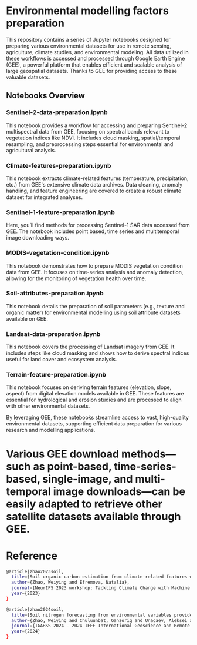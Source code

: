 # Environmental modelling factors preparation

This repository contains a series of Jupyter notebooks designed for preparing various environmental datasets for use in remote sensing, agriculture, climate studies, and environmental modeling. All data utilized in these workflows is accessed and processed through Google Earth Engine (GEE), a powerful platform that enables efficient and scalable analysis of large geospatial datasets. Thanks to GEE for providing access to these valuable datasets.

## Notebooks Overview
### Sentinel-2-data-preparation.ipynb
This notebook provides a workflow for accessing and preparing Sentinel-2 multispectral data from GEE, focusing on spectral bands relevant to vegetation indices like NDVI. It includes cloud masking, spatial/temporal resampling, and preprocessing steps essential for environmental and agricultural analysis.

### Climate-features-preparation.ipynb
This notebook extracts climate-related features (temperature, precipitation, etc.) from GEE's extensive climate data archives. Data cleaning, anomaly handling, and feature engineering are covered to create a robust climate dataset for integrated analyses.

### Sentinel-1-feature-preparation.ipynb
Here, you’ll find methods for processing Sentinel-1 SAR data accessed from GEE. The notebook includes point based, time series and multitemporal image downloading ways.

### MODIS-vegetation-condition.ipynb
This notebook demonstrates how to prepare MODIS vegetation condition data from GEE. It focuses on time-series analysis and anomaly detection, allowing for the monitoring of vegetation health over time.

### Soil-attributes-preparation.ipynb
This notebook details the preparation of soil parameters (e.g., texture and organic matter) for environmental modelling using soil attribute datasets available on GEE.

### Landsat-data-preparation.ipynb
This notebook covers the processing of Landsat imagery from GEE. It includes steps like cloud masking and shows how to derive spectral indices useful for land cover and ecosystem analysis.

###  Terrain-feature-preparation.ipynb
This notebook focuses on deriving terrain features (elevation, slope, aspect) from digital elevation models available in GEE. These features are essential for hydrological and erosion studies and are processed to align with other environmental datasets.

By leveraging GEE, these notebooks streamline access to vast, high-quality environmental datasets, supporting efficient data preparation for various research and modelling applications. 

# Various GEE download methods—such as point-based, time-series-based, single-image, and multi-temporal image downloads—can be easily adapted to retrieve other satellite datasets available through GEE.

# Reference

```bash
@article{zhao2023soil,
  title={Soil organic carbon estimation from climate-related features with graph neural network},
  author={Zhao, Weiying and Efremova, Natalia},
  journal={NeurIPS 2023 workshop: Tackling Climate Change with Machine Learning},
  year={2023}
}

@article{zhao2024soil,
  title={Soil nitrogen forecasting from environmental variables provided by multisensor remote sensing images},
  author={Zhao, Weiying and Chuluunbat, Ganzorig and Unagaev, Aleksei and Efremova, Natalia},
  journal={IGARSS 2024 - 2024 IEEE International Geoscience and Remote Sensing Symposium},
  year={2024}
}
